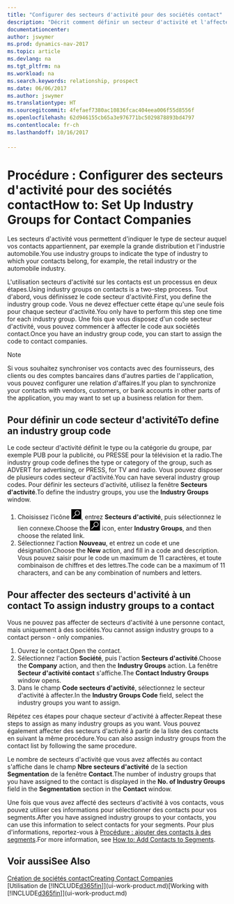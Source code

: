 ```yaml
---
title: "Configurer des secteurs d'activité pour des sociétés contact"
description: "Décrit comment définir un secteur d'activité et l'affecter à une société contact, par exemple, le marché de détail ou l'industrie automobile."
documentationcenter: 
author: jswymer
ms.prod: dynamics-nav-2017
ms.topic: article
ms.devlang: na
ms.tgt_pltfrm: na
ms.workload: na
ms.search.keywords: relationship, prospect
ms.date: 06/06/2017
ms.author: jswymer
ms.translationtype: HT
ms.sourcegitcommit: 4fefaef7380ac10836fcac404eea006f55d8556f
ms.openlocfilehash: 62d946155cb65a3e976771bc5029878893bd4797
ms.contentlocale: fr-ch
ms.lasthandoff: 10/16/2017

---
```

# <a name="how-to-set-up-industry-groups-for-contact-companies"></a><span data-ttu-id="37c98-103">Procédure : Configurer des secteurs d'activité pour des sociétés contact</span><span class="sxs-lookup"><span data-stu-id="37c98-103">How to: Set Up Industry Groups for Contact Companies</span></span>
<span data-ttu-id="37c98-104">Les secteurs d'activité vous permettent d'indiquer le type de secteur auquel vos contacts appartiennent, par exemple la grande distribution et l'industrie automobile.</span><span class="sxs-lookup"><span data-stu-id="37c98-104">You use industry groups to indicate the type of industry to which your contacts belong, for example, the retail industry or the automobile industry.</span></span>

<span data-ttu-id="37c98-105">L'utilisation secteurs d'activité sur les contacts est un processus en deux étapes.</span><span class="sxs-lookup"><span data-stu-id="37c98-105">Using industry groups on contacts is a two-step process.</span></span> <span data-ttu-id="37c98-106">Tout d'abord, vous définissez le code secteur d'activité.</span><span class="sxs-lookup"><span data-stu-id="37c98-106">First, you define the industry group code.</span></span> <span data-ttu-id="37c98-107">Vous ne devez effectuer cette étape qu'une seule fois pour chaque secteur d'activité.</span><span class="sxs-lookup"><span data-stu-id="37c98-107">You only have to perform this step one time for each industry group.</span></span> <span data-ttu-id="37c98-108">Une fois que vous disposez d'un code secteur d'activité, vous pouvez commencer à affecter le code aux sociétés contact.</span><span class="sxs-lookup"><span data-stu-id="37c98-108">Once you have an industry group code, you can start to assign the code to contact companies.</span></span>

> [!NOTE]  
>   <span data-ttu-id="37c98-109">Si vous souhaitez synchroniser vos contacts avec des fournisseurs, des clients ou des comptes bancaires dans d'autres parties de l'application, vous pouvez configurer une relation d'affaires.</span><span class="sxs-lookup"><span data-stu-id="37c98-109">If you plan to synchronize your contacts with vendors, customers, or bank accounts in other parts of the application, you may want to set up a business relation for them.</span></span>

## <a name="to-define-an-industry-group-code"></a><span data-ttu-id="37c98-110">Pour définir un code secteur d'activité</span><span class="sxs-lookup"><span data-stu-id="37c98-110">To define an industry group code</span></span>
<span data-ttu-id="37c98-111">Le code secteur d'activité définit le type ou la catégorie du groupe, par exemple PUB pour la publicité, ou PRESSE pour la télévision et la radio.</span><span class="sxs-lookup"><span data-stu-id="37c98-111">The industry group code defines the type or category of the group, such as ADVERT for advertising, or PRESS, for TV and radio.</span></span> <span data-ttu-id="37c98-112">Vous pouvez disposer de plusieurs codes secteur d'activité.</span><span class="sxs-lookup"><span data-stu-id="37c98-112">You can have several industry group codes.</span></span> <span data-ttu-id="37c98-113">Pour définir les secteurs d'activité, utilisez la fenêtre **Secteurs d'activité**.</span><span class="sxs-lookup"><span data-stu-id="37c98-113">To define the industry groups, you use the **Industry Groups** window.</span></span>

1. <span data-ttu-id="37c98-114">Choisissez l'icône ![Page ou état pour la recherche](media/ui-search/search_small.png "Page ou état pour la recherche"), entrez **Secteurs d'activité**, puis sélectionnez le lien connexe.</span><span class="sxs-lookup"><span data-stu-id="37c98-114">Choose the ![Search for Page or Report](media/ui-search/search_small.png "Search for Page or Report icon") icon, enter **Industry Groups**, and then choose the related link.</span></span>
2. <span data-ttu-id="37c98-115">Sélectionnez l'action **Nouveau**, et entrez un code et une désignation.</span><span class="sxs-lookup"><span data-stu-id="37c98-115">Choose the **New** action, and fill in a code and description.</span></span> <span data-ttu-id="37c98-116">Vous pouvez saisir pour le code un maximum de 11 caractères, et toute combinaison de chiffres et des lettres.</span><span class="sxs-lookup"><span data-stu-id="37c98-116">The code can be a maximum of 11 characters, and can be any combination of numbers and letters.</span></span>

## <span data-ttu-id="37c98-117"><a name="AssignIndustryGroupContact"></a> Pour affecter des secteurs d'activité à un contact</span><span class="sxs-lookup"><span data-stu-id="37c98-117"><a name="AssignIndustryGroupContact"></a> To assign industry groups to a contact</span></span>
<span data-ttu-id="37c98-118">Vous ne pouvez pas affecter de secteurs d'activité à une personne contact, mais uniquement à des sociétés.</span><span class="sxs-lookup"><span data-stu-id="37c98-118">You cannot assign industry groups to a contact person - only companies.</span></span>

1. <span data-ttu-id="37c98-119">Ouvrez le contact.</span><span class="sxs-lookup"><span data-stu-id="37c98-119">Open the contact.</span></span>
2. <span data-ttu-id="37c98-120">Sélectionnez l'action **Société**, puis l'action **Secteurs d'activité**.</span><span class="sxs-lookup"><span data-stu-id="37c98-120">Choose the **Company** action, and then the **Industry Groups** action.</span></span> <span data-ttu-id="37c98-121">La fenêtre **Secteur d'activité contact** s'affiche.</span><span class="sxs-lookup"><span data-stu-id="37c98-121">The **Contact Industry Groups** window opens.</span></span>
3. <span data-ttu-id="37c98-122">Dans le champ **Code secteurs d'activité**, sélectionnez le secteur d'activité à affecter.</span><span class="sxs-lookup"><span data-stu-id="37c98-122">In the **Industry Groups Code** field, select the industry groups you want to assign.</span></span>

<span data-ttu-id="37c98-123">Répétez ces étapes pour chaque secteur d'activité à affecter.</span><span class="sxs-lookup"><span data-stu-id="37c98-123">Repeat these steps to assign as many industry groups as you want.</span></span> <span data-ttu-id="37c98-124">Vous pouvez également affecter des secteurs d'activité à partir de la liste des contacts en suivant la même procédure.</span><span class="sxs-lookup"><span data-stu-id="37c98-124">You can also assign industry groups from the contact list by following the same procedure.</span></span>

<span data-ttu-id="37c98-125">Le nombre de secteurs d'activité que vous avez affectés au contact s'affiche dans le champ **Nbre secteurs d'activité** de la section **Segmentation** de la fenêtre **Contact**.</span><span class="sxs-lookup"><span data-stu-id="37c98-125">The number of industry groups that you have assigned to the contact is displayed in the **No. of Industry Groups** field in the **Segmentation** section in the **Contact** window.</span></span>

<span data-ttu-id="37c98-126">Une fois que vous avez affecté des secteurs d'activité à vos contacts, vous pouvez utiliser ces informations pour sélectionner des contacts pour vos segments.</span><span class="sxs-lookup"><span data-stu-id="37c98-126">After you have assigned industry groups to your contacts, you can use this information to select contacts for your segments.</span></span> <span data-ttu-id="37c98-127">Pour plus d'informations, reportez-vous à [Procédure : ajouter des contacts à des segments](marketing-add-contact-segment.md).</span><span class="sxs-lookup"><span data-stu-id="37c98-127">For more information, see [How to: Add Contacts to Segments](marketing-add-contact-segment.md).</span></span>

## <a name="see-also"></a><span data-ttu-id="37c98-128">Voir aussi</span><span class="sxs-lookup"><span data-stu-id="37c98-128">See Also</span></span>
[<span data-ttu-id="37c98-129">Création de sociétés contact</span><span class="sxs-lookup"><span data-stu-id="37c98-129">Creating Contact Companies</span></span>](marketing-create-contact-companies.md)  
<span data-ttu-id="37c98-130">[Utilisation de [!INCLUDE[d365fin](includes/d365fin_md.md)]](ui-work-product.md)</span><span class="sxs-lookup"><span data-stu-id="37c98-130">[Working with [!INCLUDE[d365fin](includes/d365fin_md.md)]](ui-work-product.md)</span></span>

